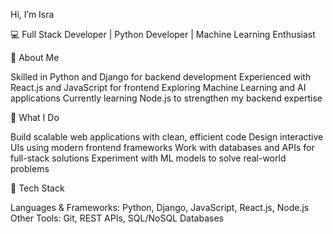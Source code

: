 Hi, I’m Isra

💻 Full Stack Developer | Python Developer | Machine Learning Enthusiast

🔹 About Me

Skilled in Python and Django for backend development
Experienced with React.js and JavaScript for frontend
Exploring Machine Learning and AI applications
Currently learning Node.js to strengthen my backend expertise

🔹 What I Do

Build scalable web applications with clean, efficient code
Design interactive UIs using modern frontend frameworks
Work with databases and APIs for full-stack solutions
Experiment with ML models to solve real-world problems

🔹 Tech Stack

Languages & Frameworks: Python, Django, JavaScript, React.js, Node.js
Other Tools: Git, REST APIs, SQL/NoSQL Databases


